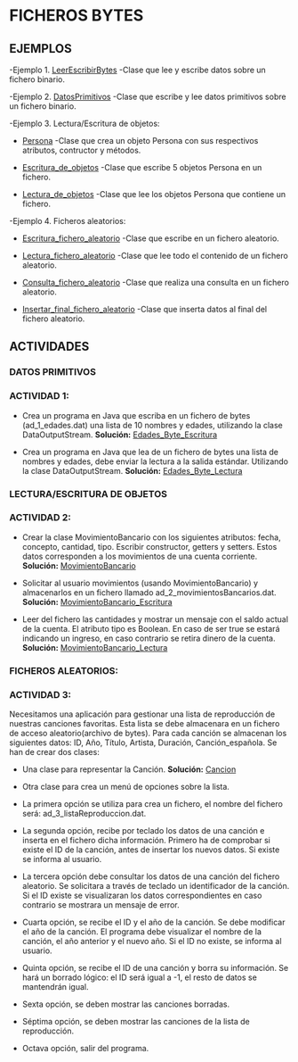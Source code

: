 # FICHEROS BYTES

## EJEMPLOS

-Ejemplo 1. [LeerEscribirBytes](https://github.com/Jorgechue10/AccesoDatos/blob/master/Unidad_01_Ficheros/P04_FicherosBytes/EJ_1_LeerEscribirBytes.java)
-Clase que lee y escribe datos sobre un fichero binario.

-Ejemplo 2. [DatosPrimitivos](https://github.com/Jorgechue10/AccesoDatos/blob/master/Unidad_01_Ficheros/P04_FicherosBytes/EJ_2_DatosPrimitivos.java)
-Clase que escribe y lee datos primitivos sobre un fichero binario.

-Ejemplo 3. Lectura/Escritura de objetos:

- [Persona](https://github.com/Jorgechue10/AccesoDatos/blob/master/Unidad_01_Ficheros/P04_FicherosBytes/EJ_3_1_Persona.java)
-Clase que crea un objeto Persona con sus respectivos atributos, contructor y métodos.


- [Escritura_de_objetos](https://github.com/Jorgechue10/AccesoDatos/blob/master/Unidad_01_Ficheros/P04_FicherosBytes/EJ_3_2_Escritura_de_objetos.java)
-Clase que escribe 5 objetos Persona en un fichero.


- [Lectura_de_objetos](https://github.com/Jorgechue10/AccesoDatos/blob/master/Unidad_01_Ficheros/P04_FicherosBytes/EJ_3_3_Lectura_de_objetos.java)
-Clase que lee los objetos Persona que contiene un fichero.

-Ejemplo 4. Ficheros aleatorios:

- [Escritura_fichero_aleatorio](https://github.com/Jorgechue10/AccesoDatos/blob/master/Unidad_01_Ficheros/P04_FicherosBytes/EJ_4_1_Escritura_fichero_aleatorio.java)
-Clase que escribe en un fichero aleatorio.


- [Lectura_fichero_aleatorio](https://github.com/Jorgechue10/AccesoDatos/blob/master/Unidad_01_Ficheros/P04_FicherosBytes/EJ_4_2_Lectura_fichero_aleatorio.java)
-Clase que lee todo el contenido de un fichero aleatorio.


- [Consulta_fichero_aleatorio](https://github.com/Jorgechue10/AccesoDatos/blob/master/Unidad_01_Ficheros/P04_FicherosBytes/EJ_4_3_Consulta_fichero_aleatorio.java)
-Clase que realiza una consulta en un fichero aleatorio.


- [Insertar_final_fichero_aleatorio](https://github.com/Jorgechue10/AccesoDatos/blob/master/Unidad_01_Ficheros/P04_FicherosBytes/EJ_4_4_Insertar_final_fichero_aleatorio.java)
-Clase que inserta datos al final del fichero aleatorio.


## ACTIVIDADES

### DATOS PRIMITIVOS

### ACTIVIDAD 1:

- Crea un programa en Java que escriba en un fichero de bytes (ad_1_edades.dat) una lista de 10 nombres y edades, utilizando la clase DataOutputStream. **Solución:** [Edades_Byte_Escritura](https://github.com/Jorgechue10/AccesoDatos/blob/master/Unidad_01_Ficheros/P04_FicherosBytes/AD_1_1_EdadesByte_escritura.java)  
 
      
- Crea un programa en Java que lea de un fichero de bytes una lista de nombres y edades, debe enviar la lectura a la salida estándar. Utilizando la clase DataOutputStream. **Solución:** [Edades_Byte_Lectura](https://github.com/Jorgechue10/AccesoDatos/blob/master/Unidad_01_Ficheros/P04_FicherosBytes/AD_1_2_EdadesByte_lectura.java)   
      

### LECTURA/ESCRITURA DE OBJETOS

### ACTIVIDAD 2:

- Crear la clase MovimientoBancario con los siguientes atributos: fecha, concepto, cantidad, tipo. Escribir constructor, getters y setters. Estos datos corresponden a los movimientos de una cuenta corriente. **Solución:** [MovimientoBancario](https://github.com/Jorgechue10/AccesoDatos/blob/master/Unidad_01_Ficheros/P04_FicherosBytes/AD_2_1_MovimientoBancario.java)  
      
      
- Solicitar al usuario movimientos (usando MovimientoBancario) y almacenarlos en un fichero llamado ad_2_movimientosBancarios.dat. **Solución:** [MovimientoBancario_Escritura](https://github.com/Jorgechue10/AccesoDatos/blob/master/Unidad_01_Ficheros/P04_FicherosBytes/AD_2_2_MovimientoBancario_escritura.java)  
     
      
- Leer del fichero las cantidades y mostrar un mensaje con el saldo actual de la cuenta. El atributo tipo es Boolean. En caso de ser true se estará indicando un ingreso, en caso contrario se retira dinero de la cuenta. **Solución:** [MovimientoBancario_Lectura](https://github.com/Jorgechue10/AccesoDatos/blob/master/Unidad_01_Ficheros/P04_FicherosBytes/AD_2_3_MovimientoBancario_lectura.java)  


### FICHEROS ALEATORIOS:

### ACTIVIDAD 3:

Necesitamos una aplicación para gestionar una lista de reproducción de nuestras canciones favoritas. Esta lista se debe almacenara en un fichero de acceso aleatorio(archivo de bytes). Para cada canción se almacenan los siguientes datos: ID, Año, Título, Artista, Duración, Canción_española.
Se han de crear dos clases:
- Una clase para representar la Canción. **Solución:** [Cancion](https://github.com/Jorgechue10/AccesoDatos/blob/master/Unidad_01_Ficheros/P04_FicherosBytes/AD_3_1_Cancion.java) 


- Otra clase para crea un menú de opciones sobre la lista.

- La primera opción se utiliza para crea un fichero, el nombre del fichero será: ad_3_listaReproduccion.dat.


- La segunda opción, recibe por teclado los datos de una canción e inserta en el fichero dicha información. Primero ha de comprobar si existe el ID de la canción, antes de insertar los nuevos datos. Si existe se informa al usuario.


- La tercera opción debe consultar los datos de una canción del fichero aleatorio. Se solicitara a través de teclado un identificador de la canción. Si el ID existe se visualizaran los datos correspondientes en caso contrario se mostrara un mensaje de error.


- Cuarta opción, se recibe el ID y el año de la canción. Se debe modificar el año de la canción. El programa debe visualizar el nombre de la canción, el año anterior y el nuevo año. Si el ID no existe, se informa al usuario.


- Quinta opción, se recibe el ID de una canción y borra su información. Se hará un borrado lógico: el ID será igual a -1, el resto de datos se mantendrán igual.


- Sexta opción, se deben mostrar las canciones borradas.


- Séptima opción, se deben mostrar las canciones de la lista de reproducción.


- Octava opción, salir del programa.